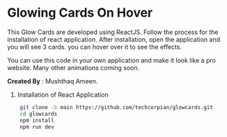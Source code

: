 # Glowing Cards On Hover
This Glow Cards are developed using ReactJS. Follow the process for the installation of react application. After installation, open the application and you will see 3 cards. you can hover over it to see the effects.

You can use this code in your own application and make it look like a pro website. Many other animations coming soon.

**Created By** : Mushthaq Ameen.

1. Installation of React Application
```bash
    git clone -b main https://github.com/techcorpian/glowcards.git
    cd glowcards
    npm install
    npm run dev
```
